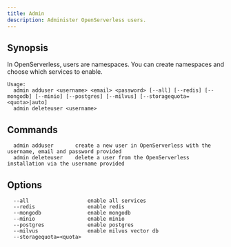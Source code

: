 ```yaml
---
title: Admin
description: Administer OpenServerless users.
---
```


## Synopsis

In OpenServerless, users are namespaces.
You can create namespaces and choose which services to enable.

```text
Usage:
  admin adduser <username> <email> <password> [--all] [--redis] [--mongodb] [--minio] [--postgres] [--milvus] [--storagequota=<quota>|auto]
  admin deleteuser <username>
```

## Commands
```
  admin adduser       create a new user in OpenServerless with the username, email and password provided
  admin deleteuser    delete a user from the OpenServerless installation via the username provided
```

## Options
```
  --all                   enable all services
  --redis                 enable redis
  --mongodb               enable mongodb
  --minio                 enable minio
  --postgres              enable postgres
  --milvus                enable milvus vector db
  --storagequota=<quota>
```
